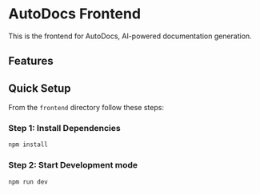 # AutoDocs Frontend

This is the frontend for AutoDocs, AI-powered documentation generation.

## Features

## Quick Setup

From the `frontend` directory follow these steps:

### Step 1: Install Dependencies

```bash
npm install
```

### Step 2: Start Development mode

```bash
npm run dev
```
